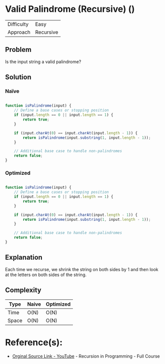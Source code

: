 # Valid Palindrome (Recursive) ()

| | |
| --- | --- |
| Difficulty | Easy |
| Approach | Recursive |

## Problem
Is the input string a valid palindrome?

## Solution

### Naïve

```js

function isPalindrome(input) {
    // Define a base cases or stopping position
    if (input.length == 0 || input.length == 1) {
        return true;
    }

    if (input.charAt(0) == input.charAt(input.length - 1)) {
        return isPalindrome(input.substring(1, input.length - 1));
    }

    // Additional base case to handle non-palindromes
    return false;
}

```

### Optimized

```js

function isPalindrome(input) {
    // Define a base cases or stopping position
    if (input.length == 0 || input.length == 1) {
        return true;
    }

    if (input.charAt(0) == input.charAt(input.length - 1)) {
        return isPalindrome(input.substring(1, input.length - 1));
    }

    // Additional base case to handle non-palindromes
    return false;
}

```

## Explanation

Each time we recurse, we shrink the string on both sides by 1 and then look at the letters on both sides of the string.

## Complexity

| Type | Naive | Optimized |
| --- | --- | --- |
| Time | O(N) | O(N) |
| Space | O(N) | O(N) |

# Reference(s):

- [Orginal Source Link - YouTube](https://www.youtube.com/watch?v=IJDJ0kBx2LM&t=1379s) - Recursion in Programming - Full Course

